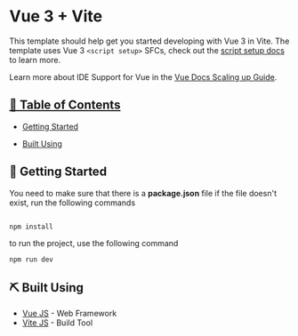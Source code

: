 # Vue 3 + Vite

This template should help get you started developing with Vue 3 in Vite. The template uses Vue 3 `<script setup>` SFCs, check out the [script setup docs](https://v3.vuejs.org/api/sfc-script-setup.html#sfc-script-setup) to learn more.

Learn more about IDE Support for Vue in the [Vue Docs Scaling up Guide](https://vuejs.org/guide/scaling-up/tooling.html#ide-support).



<p align="center">
  <a href="" rel="noopener">
 


## 📝 Table of Contents


- [Getting Started](#getting_started)

- [Built Using](#built_using)


                      
## 🏁 Getting Started <a name = "getting_started"></a>
You need to make sure that there is a **package.json** file
if the file doesn't exist, run the following commands 
```

npm install
```


to run the project, use the following command
```
npm run dev
```



## ⛏️ Built Using <a name = "built_using"></a>

- [Vue JS](https://vuejs.org/) - Web Framework
- [Vite JS](https://vitejs.dev/) - Build Tool

